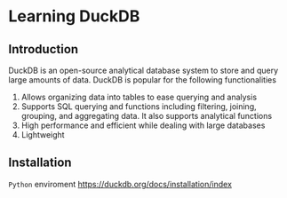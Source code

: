 # Learning DuckDB

## Introduction
DuckDB is an open-source analytical database system to store and query large amounts of data. DuckDB is popular for the following functionalities
1. Allows organizing data into tables to ease querying and analysis
2. Supports SQL querying and functions including filtering, joining, grouping, and aggregating data. It also supports analytical functions
3. High performance and efficient while dealing with large databases
4. Lightweight

## Installation
`Python` enviroment
https://duckdb.org/docs/installation/index

```pip install duckdb==0.8.1